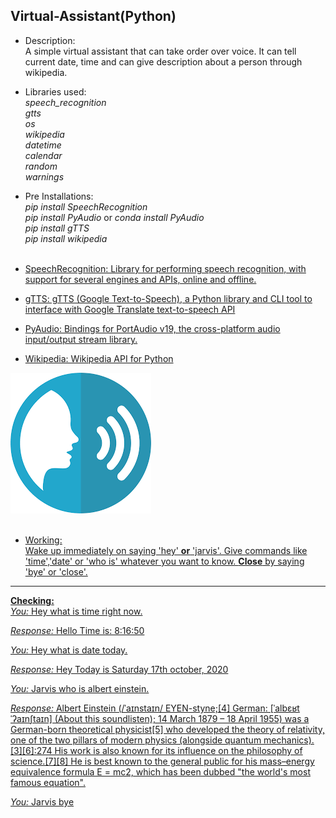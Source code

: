 ## Virtual-Assistant(Python)

- Description: <br>
     A simple virtual assistant that can take order over voice. It can tell current date, time and can give description about a person through        wikipedia.<br>
     
- Libraries used: <br>
 *speech_recognition*<br>
 *gtts*<br>
 *os*<br>
 *wikipedia*<br>
 *datetime*<br>
 *calendar*<br>
 *random*<br>
 *warnings*<br>

- Pre Installations: <br>
 *pip install SpeechRecognition*<br>
 *pip install PyAudio* or *conda install PyAudio*<br>
 *pip install gTTS*<br>
 *pip install wikipedia*<br><br>
 
- <a href="https://pypi.org/project/SpeechRecognition/">SpeechRecognition: 
     Library for performing speech recognition, with support for several engines and APIs, online and offline.<br>
- <a href="https://pypi.org/project/gTTS/">gTTS: 
     gTTS (Google Text-to-Speech), a Python library and CLI tool to interface with Google Translate text-to-speech API<br> 
- <a href="https://pypi.org/project/PyAudio/">PyAudio: 
     Bindings for PortAudio v19, the cross-platform audio input/output stream library.<br>
- <a href="https://pypi.org/project/wikipedia/">Wikipedia: 
     Wikipedia API for Python<br>
     
<img src="speech_recog.png"/><br><br>

- Working: <br>
     Wake up immediately on saying 'hey' **or** 'jarvis'.
     Give commands like 'time','date' or 'who is' whatever you want to know.
     **Close** by saying 'bye' or 'close'.<br>
-------------------------------------------------------------------------------------------------------------------------------------------------
<b>Checking: </b><br>
*You:* Hey what is time right now.<br> 

*Response:* Hello Time is: 8:16:50<br> 

*You:* Hey what is date today.<br> 

*Response:* Hey Today is Saturday 17th october, 2020<br>

*You:* Jarvis who is albert einstein.<br>

*Response:* Albert Einstein (/ˈaɪnstaɪn/ EYEN-styne;[4] German: [ˈalbɛʁt ˈʔaɪnʃtaɪn] (About this soundlisten); 14 March 1879 – 18 April 1955)        was a German-born theoretical physicist[5] who developed the theory of relativity, one of the two pillars of modern physics (alongside          quantum mechanics).[3][6]:274 His work is also known for its influence on the philosophy of science.[7][8] He is best known to the general      public for his mass–energy equivalence formula E = mc2, which has been dubbed "the world's most famous equation".<br>

*You:* Jarvis bye<br>
